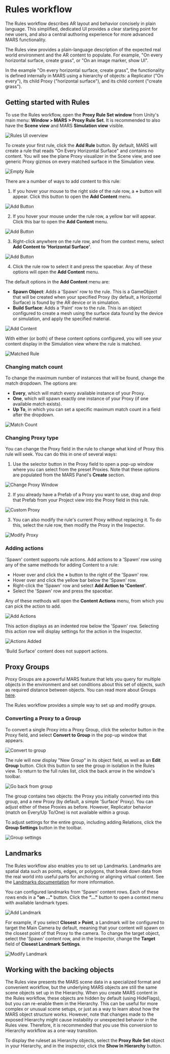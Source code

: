 # Rules workflow

The Rules workflow describes AR layout and behavior concisely in plain language. This simplified, dedicated UI provides a clear starting point for new users, and also a central authoring experience for more advanced MARS functionality.

The Rules view provides a plain-language description of the expected real world environment and the AR content to populate. For example, "On every horizontal surface, create grass", or "On an image marker, show UI". 

In the example "On every horizontal surface, create grass", the functionality is defined internally in MARS using a hierarchy of objects: a Replicator ("On every"), its child Proxy ("horizontal surface"), and its child content ("create grass").

## Getting started with Rules
To use the Rules workflow, open the **Proxy Rule Set window** from Unity's main menu: **Window &gt; MARS &gt; Proxy Rule Set**. It is recommended to also have the **Scene view** and MARS **Simulation view** visible.

![Rules UI overview](images/Rules/rules-ui-overview.png)

To create your first rule, click the **Add Rule** button. By default, MARS will create a rule that reads "On Every Horizontal Surface" and contains no content. You will see the plane Proxy visualizer in the Scene view, and see generic Proxy gizmos on every matched surface in the Simulation view. 

![Empty Rule](images/Rules/empty-rule.png)

There are a number of ways to add content to this rule: 
1. If you hover your mouse to the right side of the rule row, a **+** button will appear. Click this button to open the **Add Content** menu.

![Add Button](images/Rules/add-button.png)

2. If you hover your mouse under the rule row, a yellow bar will appear. Click this bar to open the **Add Content** menu.

![Add Button](images/Rules/add-bar.png)

3. Right-click anywhere on the rule row, and from the context menu, select **Add Content to 'Horizontal Surface'**.

![Add Button](images/Rules/context-menu-add.png)

4. Click the rule row to select it and press the spacebar. 
Any of these options will open the **Add Content** menu. 

The default options in the **Add Content** menu are: 
* **Spawn Object**: Adds a 'Spawn' row to the rule. This is a GameObject that will be created when your specified Proxy (by default, a Horizontal Surface) is found by the AR device or in simulation. 
* **Build Surface**: Adds a 'Paint' row to the rule. This is an object configured to create a mesh using the surface data found by the device or simulation, and apply the specified material. 

![Add Content](images/Rules/add-content.png)

With either (or both) of these content options configured, you will see your content display in the Simulation view where the rule is matched. 

![Matched Rule](images/Rules/matched-rule.png)

### Changing match count
To change the maximum number of instances that will be found, change the match dropdown. The options are:

* **Every**, which will match every available instance of your Proxy.
* **One**, which will spawn exactly one instance of your Proxy (if one available match exists).
* **Up To**, in which you can set a specific maximum match count in a field after the dropdown.

![Match Count](images/Rules/match-count.png)

### Changing Proxy type
You can change the Proxy field in the rule to change what kind of Proxy this rule will seek. You can do this in one of several ways:

1. Use the selector button in the Proxy field to open a pop-up window where you can select from the preset Proxies. Note that these options are populated from the MARS Panel's **Create** section. 

![Change Proxy Window](images/Rules/change-proxy-window.png)

2. If you already have a Prefab of a Proxy you want to use, drag and drop that Prefab from your Project view into the Proxy field in this rule. 

![Custom Proxy](images/Rules/custom-proxy.png)

3. You can also modify the rule's current Proxy without replacing it. To do this, select the rule row, then modify the Proxy in the Inspector. 

![Modify Proxy](images/Rules/modify-proxy.png)

### Adding actions

'Spawn' content supports rule actions. Add actions to a 'Spawn' row using any of the same methods for adding Content to a rule:

* Hover over and click the **+** button to the right of the 'Spawn' row.
* Hover over and click the yellow bar below the 'Spawn' row.
* Right-click the 'Spawn' row and select **Add Action to 'Content'**.
* Select the 'Spawn' row and press the spacebar. 

Any of these methods will open the **Content Actions** menu, from which you can pick the action to add. 

![Add Actions](images/Rules/add-actions.png)

This action displays as an indented row below the 'Spawn' row. Selecting this action row will display settings for the action in the Inspector. 

![Actions Added](images/Rules/actions-added.png)

'Build Surface' content does not support actions. 

## Proxy Groups

Proxy Groups are a powerful MARS feature that lets you query for multiple objects in the environment and set conditions about this set of objects, such as required distance between objects. You can read more about Groups [here](Glossary.md#proxy-group).

The Rules workflow provides a simple way to set up and modify groups. 

### Converting a Proxy to a Group

To convert a single Proxy into a Proxy Group, click the selector button in the Proxy field, and select **Convert to Group** in the pop-up window that appears.

![Convert to group](images/Rules/convert-to-group.png)

The rule will now display "New Group" in its object field, as well as an **Edit Group** button. Click this button to see the group in isolation in the Rules view. To return to the full rules list, click the back arrow in the window's toolbar.

![Go back from group](images/Rules/group-go-back.png)

The group contains two objects: the Proxy you initially converted into this group, and a new Proxy (by default, a simple 'Surface' Proxy). You can adjust either of these Proxies as before. However, Replicator behavior (match on Every/Up To/One) is not available within a group.

To adjust settings for the entire group, including adding Relations, click the **Group Settings** button in the toolbar. 

![Group settings](images/Rules/group-settings.png)

## Landmarks

The Rules workflow also enables you to set up Landmarks. Landmarks are spatial data such as points, edges, or polygons, that break down data from the real world into useful parts for anchoring or aligning virtual content. See the [Landmarks documentation](Landmarks.md) for more information.

You can configured landmarks from 'Spawn' content rows. Each of these rows ends in a **"on ..."** button. Click the **"..."** button to open a context menu with available landmark types. 

![Add Landmark](images/Rules/add-landmark.png)

For example, if you select **Closest &gt; Point**, a Landmark will be configured to target the Main Camera by default, meaning that your content will spawn on the closest point of that Proxy to the camera. To change the target object, select the 'Spawn' content row, and in the Inspector, change the **Target** field of **Closest Landmark Settings**.

![Modify Landmark](images/Rules/modify-landmark.png)

## Working with the backing objects
The Rules view presents the MARS scene data in a specialized format and convenient workflow, but the underlying MARS objects are still the same scene objects set up in the Hierarchy. When you create MARS content in the Rules workflow, these objects are hidden by default (using HideFlags), but you can re-enable them in the Hierarchy. This can be useful for more complex or unusual scene setups, or just as a way to learn about how the MARS object structure works. However, note that changes made to the exposed Hierarchy might cause instability or unexpected behavior in the Rules view. Therefore, it is recommended that you use this conversion to Hierarchy workflow as a one-way transition. 

To display the ruleset as Hierarchy objects, select the **Proxy Rule Set** object in your Hierarchy, and in the inspector, click the **Show In Hierarchy** button. 
